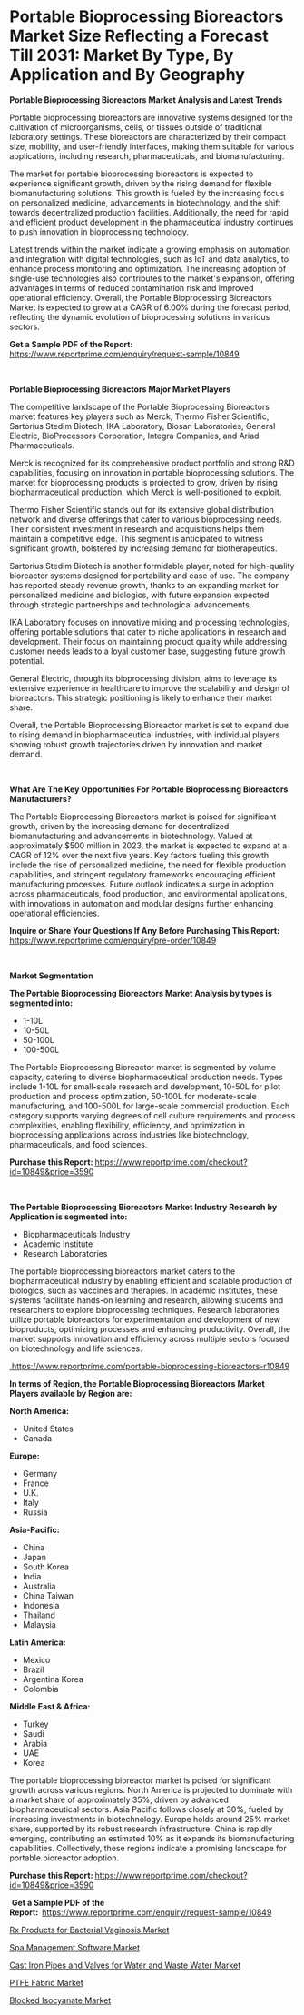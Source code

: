 <p><h1>Portable Bioprocessing Bioreactors Market Size Reflecting a Forecast Till 2031: Market By Type, By Application and By Geography</h1></p><p><strong>Portable Bioprocessing Bioreactors Market Analysis and Latest Trends</strong></p>
<p><p>Portable bioprocessing bioreactors are innovative systems designed for the cultivation of microorganisms, cells, or tissues outside of traditional laboratory settings. These bioreactors are characterized by their compact size, mobility, and user-friendly interfaces, making them suitable for various applications, including research, pharmaceuticals, and biomanufacturing.</p><p>The market for portable bioprocessing bioreactors is expected to experience significant growth, driven by the rising demand for flexible biomanufacturing solutions. This growth is fueled by the increasing focus on personalized medicine, advancements in biotechnology, and the shift towards decentralized production facilities. Additionally, the need for rapid and efficient product development in the pharmaceutical industry continues to push innovation in bioprocessing technology.</p><p>Latest trends within the market indicate a growing emphasis on automation and integration with digital technologies, such as IoT and data analytics, to enhance process monitoring and optimization. The increasing adoption of single-use technologies also contributes to the market's expansion, offering advantages in terms of reduced contamination risk and improved operational efficiency. Overall, the Portable Bioprocessing Bioreactors Market is expected to grow at a CAGR of 6.00% during the forecast period, reflecting the dynamic evolution of bioprocessing solutions in various sectors.</p></p>
<p><strong>Get a Sample PDF of the Report:&nbsp;</strong> <a href="https://www.reportprime.com/enquiry/request-sample/10849?utm_campaign=99&utm_medium=2&utm_source=Github&utm_content=ia&utm_term=29112024&utm_id=portable-bioprocessing-bioreactors">https://www.reportprime.com/enquiry/request-sample/10849</a></p>
<p>&nbsp;</p>
<p><strong>Portable Bioprocessing Bioreactors Major Market Players</strong></p>
<p><p>The competitive landscape of the Portable Bioprocessing Bioreactors market features key players such as Merck, Thermo Fisher Scientific, Sartorius Stedim Biotech, IKA Laboratory, Biosan Laboratories, General Electric, BioProcessors Corporation, Integra Companies, and Ariad Pharmaceuticals. </p><p>Merck is recognized for its comprehensive product portfolio and strong R&D capabilities, focusing on innovation in portable bioprocessing solutions. The market for bioprocessing products is projected to grow, driven by rising biopharmaceutical production, which Merck is well-positioned to exploit.</p><p>Thermo Fisher Scientific stands out for its extensive global distribution network and diverse offerings that cater to various bioprocessing needs. Their consistent investment in research and acquisitions helps them maintain a competitive edge. This segment is anticipated to witness significant growth, bolstered by increasing demand for biotherapeutics.</p><p>Sartorius Stedim Biotech is another formidable player, noted for high-quality bioreactor systems designed for portability and ease of use. The company has reported steady revenue growth, thanks to an expanding market for personalized medicine and biologics, with future expansion expected through strategic partnerships and technological advancements.</p><p>IKA Laboratory focuses on innovative mixing and processing technologies, offering portable solutions that cater to niche applications in research and development. Their focus on maintaining product quality while addressing customer needs leads to a loyal customer base, suggesting future growth potential.</p><p>General Electric, through its bioprocessing division, aims to leverage its extensive experience in healthcare to improve the scalability and design of bioreactors. This strategic positioning is likely to enhance their market share.</p><p>Overall, the Portable Bioprocessing Bioreactor market is set to expand due to rising demand in biopharmaceutical industries, with individual players showing robust growth trajectories driven by innovation and market demand.</p></p>
<p>&nbsp;</p>
<p><strong>What Are The Key Opportunities For Portable Bioprocessing Bioreactors Manufacturers?</strong></p>
<p><p>The Portable Bioprocessing Bioreactors market is poised for significant growth, driven by the increasing demand for decentralized biomanufacturing and advancements in biotechnology. Valued at approximately $500 million in 2023, the market is expected to expand at a CAGR of 12% over the next five years. Key factors fueling this growth include the rise of personalized medicine, the need for flexible production capabilities, and stringent regulatory frameworks encouraging efficient manufacturing processes. Future outlook indicates a surge in adoption across pharmaceuticals, food production, and environmental applications, with innovations in automation and modular designs further enhancing operational efficiencies.</p></p>
<p><strong>Inquire or Share Your Questions If Any Before Purchasing This Report:</strong> <a href="https://www.reportprime.com/enquiry/pre-order/10849?utm_campaign=99&utm_medium=2&utm_source=Github&utm_content=ia&utm_term=29112024&utm_id=portable-bioprocessing-bioreactors">https://www.reportprime.com/enquiry/pre-order/10849</a></p>
<p>&nbsp;</p>
<p><strong>Market Segmentation</strong></p>
<p><strong>The Portable Bioprocessing Bioreactors Market Analysis by types is segmented into:</strong></p>
<p><ul><li>1-10L</li><li>10-50L</li><li>50-100L</li><li>100-500L</li></ul></p>
<p><p>The Portable Bioprocessing Bioreactor market is segmented by volume capacity, catering to diverse biopharmaceutical production needs. Types include 1-10L for small-scale research and development, 10-50L for pilot production and process optimization, 50-100L for moderate-scale manufacturing, and 100-500L for large-scale commercial production. Each category supports varying degrees of cell culture requirements and process complexities, enabling flexibility, efficiency, and optimization in bioprocessing applications across industries like biotechnology, pharmaceuticals, and food sciences.</p></p>
<p><strong>Purchase this Report:&nbsp;</strong><a href="https://www.reportprime.com/checkout?id=10849&price=3590&utm_campaign=99&utm_medium=2&utm_source=Github&utm_content=ia&utm_term=29112024&utm_id=portable-bioprocessing-bioreactors">https://www.reportprime.com/checkout?id=10849&price=3590</a></p>
<p>&nbsp;</p>
<p><strong>The Portable Bioprocessing Bioreactors Market Industry Research by Application is segmented into:</strong></p>
<p><ul><li>Biopharmaceuticals Industry</li><li>Academic Institute</li><li>Research Laboratories</li></ul></p>
<p><p>The portable bioprocessing bioreactors market caters to the biopharmaceutical industry by enabling efficient and scalable production of biologics, such as vaccines and therapies. In academic institutes, these systems facilitate hands-on learning and research, allowing students and researchers to explore bioprocessing techniques. Research laboratories utilize portable bioreactors for experimentation and development of new bioproducts, optimizing processes and enhancing productivity. Overall, the market supports innovation and efficiency across multiple sectors focused on biotechnology and life sciences.</p></p>
<p><a href="https://www.reportprime.com/portable-bioprocessing-bioreactors-r10849?utm_campaign=99&utm_medium=2&utm_source=Github&utm_content=ia&utm_term=29112024&utm_id=portable-bioprocessing-bioreactors">&nbsp;https://www.reportprime.com/portable-bioprocessing-bioreactors-r10849</a></p>
<p><strong>In terms of Region, the Portable Bioprocessing Bioreactors Market Players available by Region are:</strong></p>
<p>
    <p> <strong> North America: </strong>
        <ul>
            <li>United States</li>
            <li>Canada</li>
        </ul>
        </p> 
    <p> <strong> Europe: </strong>
        <ul>
            <li>Germany</li>
            <li>France</li>
            <li>U.K.</li>
            <li>Italy</li>
            <li>Russia</li>
        </ul>
        </p> 
    <p> <strong> Asia-Pacific: </strong>
        <ul>
            <li>China</li>
            <li>Japan</li>
            <li>South Korea</li>
            <li>India</li>
            <li>Australia</li>
            <li>China Taiwan</li>
            <li>Indonesia</li>
            <li>Thailand</li>
            <li>Malaysia</li>
        </ul>
        </p> 
    <p> <strong> Latin America: </strong>
        <ul>
            <li>Mexico</li>
            <li>Brazil</li>
            <li>Argentina Korea</li>
            <li>Colombia</li>
        </ul>
        </p> 
    <p> <strong> Middle East & Africa: </strong>
        <ul>
            <li>Turkey</li>
            <li>Saudi</li>
            <li>Arabia</li>
            <li>UAE</li>
            <li>Korea</li>
        </ul>
    </p>
    </p>
<p><p>The portable bioprocessing bioreactor market is poised for significant growth across various regions. North America is projected to dominate with a market share of approximately 35%, driven by advanced biopharmaceutical sectors. Asia Pacific follows closely at 30%, fueled by increasing investments in biotechnology. Europe holds around 25% market share, supported by its robust research infrastructure. China is rapidly emerging, contributing an estimated 10% as it expands its biomanufacturing capabilities. Collectively, these regions indicate a promising landscape for portable bioreactor adoption.</p></p>
<p><strong>Purchase this Report: </strong><a href="https://www.reportprime.com/checkout?id=10849&price=3590&utm_campaign=99&utm_medium=2&utm_source=Github&utm_content=ia&utm_term=29112024&utm_id=portable-bioprocessing-bioreactors">https://www.reportprime.com/checkout?id=10849&price=3590</a></p>
<p>&nbsp;<strong>Get a Sample PDF of the Report:&nbsp;&nbsp;</strong><a href="https://www.reportprime.com/enquiry/request-sample/10849?utm_campaign=99&utm_medium=2&utm_source=Github&utm_content=ia&utm_term=29112024&utm_id=portable-bioprocessing-bioreactors">https://www.reportprime.com/enquiry/request-sample/10849</a></p>
<p><strong></strong></p>
<p><p><a href="https://issuu.com/reportprime-2/docs/rx-products-for-bacterial-vaginosis_73c3d0f7c6ec97?utm_campaign=99&utm_medium=2&utm_source=Github&utm_content=ia&utm_term=29112024&utm_id=portable-bioprocessing-bioreactors">Rx Products for Bacterial Vaginosis Market</a></p><p><a href="https://www.linkedin.com/pulse/expected-cagr-48-period-2024-2031-imarkete-eynpf?utm_campaign=99&utm_medium=2&utm_source=Github&utm_content=ia&utm_term=29112024&utm_id=portable-bioprocessing-bioreactors">Spa Management Software Market</a></p><p><a href="https://issuu.com/reportprime-2/docs/cast-iron-pipes-and-valves-for-wate_0a791a171170f4?utm_campaign=99&utm_medium=2&utm_source=Github&utm_content=ia&utm_term=29112024&utm_id=portable-bioprocessing-bioreactors">Cast Iron Pipes and Valves for Water and Waste Water Market</a></p><p><a href="https://www.linkedin.com/pulse/insights-ptfe-fabric-market-size-which-expanding-13-cagr-qbjae?utm_campaign=99&utm_medium=2&utm_source=Github&utm_content=ia&utm_term=29112024&utm_id=portable-bioprocessing-bioreactors">PTFE Fabric Market</a></p><p><a href="https://www.linkedin.com/pulse/competitive-intelligence-blocked-isocyanate-market-key-players-ojoze?utm_campaign=99&utm_medium=2&utm_source=Github&utm_content=ia&utm_term=29112024&utm_id=portable-bioprocessing-bioreactors">Blocked Isocyanate Market</a></p></p>